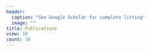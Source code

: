 ```yaml
---
header:
  caption: "See Google Scholar for complete listing"
  image: ""
title: Publications
view: 10
count: 10
---
```

